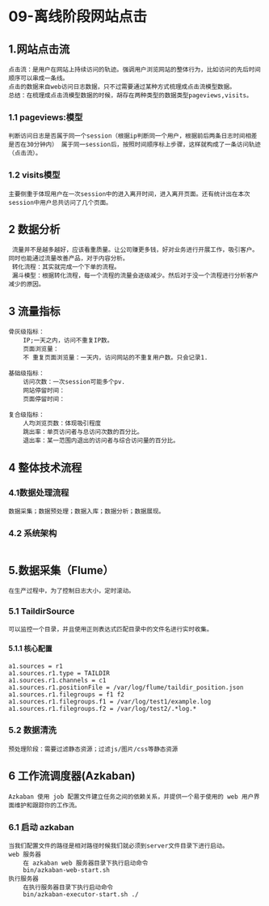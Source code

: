# 09-离线阶段网站点击

## 1.网站点击流

```
点击流：是用户在网站上持续访问的轨迹。强调用户浏览网站的整体行为，比如访问的先后时间顺序可以串成一条线。
点击的数据来自web访问日志数据，只不过需要通过某种方式梳理成点击流模型数据。
总结：在梳理成点击流模型数据的时候，胡存在两种类型的数据类型pageviews,visits。
```

###  1.1 pageviews:模型

```
判断访问日志是否属于同一个session（根据ip判断同一个用户，根据前后两条日志时间相差是否在30分钟内） 属于同一session后，按照时间顺序标上步骤，这样就构成了一条访问轨迹（点击流）。
```

###  1.2 visits模型

```
主要侧重于体现用户在一次session中的进入离开时间，进入离开页面。还有统计出在本次session中用户总共访问了几个页面。
```

## 2 数据分析

```
 流量并不是越多越好，应该看重质量。让公司赚更多钱，好对业务进行开展工作，吸引客户。同时也能通过流量改善产品，对于内容分析。
 转化流程：其实就完成一个下单的流程。
 漏斗模型：根据转化流程，每一个流程的流量会逐级减少。然后对于没一个流程进行分析客户减少的原因。
```

##  3 流量指标

```
骨灰级指标：
	IP;一天之内，访问不重复IP数。
	页面浏览量：
	不 重复页面浏览量：一天内，访问网站的不重复用户数。只会记录1.
	
基础级指标：
	访问次数：一次session可能多个pv.
	网站停留时间：
	页面停留时间：
	
复合级指标：
	人均浏览页数：体现吸引程度
	跳出率：单页访问者与总访问次数的百分比。
	退出率：某一范围内退出的访问者与综合访问量的百分比。
```

## 4 整体技术流程

###  4.1数据处理流程

```
数据采集；数据预处理；数据入库；数据分析；数据展现。
```

### 4.2 系统架构

```

```

## 5.数据采集（Flume）

```
在生产过程中，为了控制日志大小，定时滚动。
```

###  5.1 TaildirSource

```
可以监控一个目录，并且使用正则表达式匹配目录中的文件名进行实时收集。
```

####  	5.1.1 核心配置

```
a1.sources = r1
a1.sources.r1.type = TAILDIR
a1.sources.r1.channels = c1
a1.sources.r1.positionFile = /var/log/flume/taildir_position.json
a1.sources.r1.filegroups = f1 f2
a1.sources.r1.filegroups.f1 = /var/log/test1/example.log
a1.sources.r1.filegroups.f2 = /var/log/test2/.*log.*
```

### 5.2 数据清洗

```
预处理阶段：需要过滤静态资源；过滤js/图片/css等静态资源
```
## 6 工作流调度器(Azkaban)

```
Azkaban 使用 job 配置文件建立任务之间的依赖关系，并提供一个易于使用的 web 用户界面维护和跟踪你的工作流。
```

###  6.1 启动 azkaban

```
当我们配置文件的路径是相对路径时候我们就必须到server文件目录下进行启动。
web 服务器
	在 azkaban web 服务器目录下执行启动命令
	bin/azkaban-web-start.sh
执行服务器
	在执行服务器目录下执行启动命令
	bin/azkaban-executor-start.sh ./
```